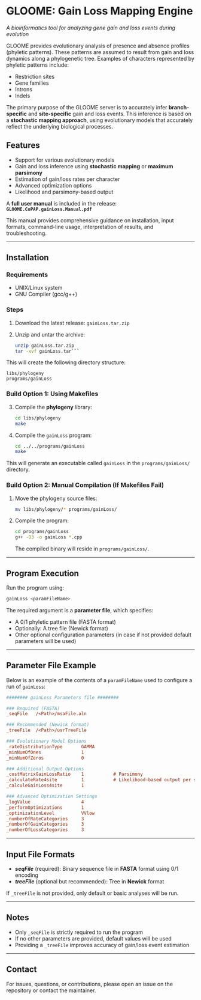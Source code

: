 # GLOOME: Gain Loss Mapping Engine  
*A bioinformatics tool for analyzing gene gain and loss events during evolution*

GLOOME provides evolutionary analysis of presence and absence profiles (phyletic patterns). These patterns are assumed to result from gain and loss dynamics along a phylogenetic tree. Examples of characters represented by phyletic patterns include:

- Restriction sites  
- Gene families  
- Introns  
- Indels

The primary purpose of the GLOOME server is to accurately infer **branch-specific** and **site-specific** gain and loss events. This inference is based on a **stochastic mapping approach**, using evolutionary models that accurately reflect the underlying biological processes.

## Features

- Support for various evolutionary models  
- Gain and loss inference using **stochastic mapping** or **maximum parsimony**  
- Estimation of gain/loss rates per character  
- Advanced optimization options  
- Likelihood and parsimony-based output

A **full user manual** is included in the release:  
**`GLOOME.CoPAP.gainLoss.Manual.pdf`**

This manual provides comprehensive guidance on installation, input formats, command-line usage, interpretation of results, and troubleshooting.

---

## Installation

### Requirements

- UNIX/Linux system  
- GNU Compiler (gcc/g++)

### Steps

1. Download the latest release: `gainLoss.tar.zip`

2. Unzip and untar the archive:
   
   ```bash
   unzip gainLoss.tar.zip
   tar -xvf gainLoss.tar```

This will create the following directory structure:


```
libs/phylogeny
programs/gainLoss
```

### Build Option 1: Using Makefiles

3. Compile the **phylogeny** library:

   ```bash
   cd libs/phylogeny
   make
   ```

4. Compile the `gainLoss` program:

   ```bash
   cd ../../programs/gainLoss
   make
   ```


This will generate an executable called `gainLoss` in the `programs/gainLoss/` directory.

### Build Option 2: Manual Compilation (If Makefiles Fail)

1. Move the phylogeny source files:

   ```bash
   mv libs/phylogeny/* programs/gainLoss/
   ```

2. Compile the program:

   ```bash
   cd programs/gainLoss
   g++ -O3 -o gainLoss *.cpp
   ```

   The compiled binary will reside in `programs/gainLoss/`.

---

## Program Execution

Run the program using:

```bash
gainLoss <paramFileName>
```

The required argument is a **parameter file**, which specifies:

* A 0/1 phyletic pattern file (FASTA format)
* Optionally: A tree file (Newick format)
* Other optional configuration parameters (in case if not provided default parameters will be used)

---

## Parameter File Example

Below is an example of the contents of a `paramFileName` used to configure a run of `gainLoss`:

```ini
######## gainLoss Parameters file ########

### Required (FASTA)
_seqFile   /<Path>/msaFile.aln

### Recommended (Newick format)
_treeFile  /<Path>/usrTreeFile

### Evolutionary Model Options
_rateDistributionType       GAMMA
_minNumOfOnes               1
_minNumOfZeros              0

### Additional Output Options
_costMatrixGainLossRatio    1           # Parsimony
_calculateRate4site         1           # Likelihood-based output per site
_calculeGainLoss4site       1

### Advanced Optimization Settings
_logValue                   4
_performOptimizations       1
_optimizationLevel          VVlow
_numberOfRateCategories     3
_numberOfGainCategories     3
_numberOfLossCategories     3
```

---

## Input File Formats

* ***seqFile*** (required): Binary sequence file in **FASTA** format using 0/1 encoding
* ***treeFile*** (optional but recommended): Tree in **Newick** format

If `_treeFile` is not provided, only default or basic analyses will be run.

---

## Notes

* Only `_seqFile` is strictly required to run the program
* If no other parameters are provided, default values will be used
* Providing a `_treeFile` improves accuracy of gain/loss event estimation

---

## Contact

For issues, questions, or contributions, please open an issue on the repository or contact the maintainer.
